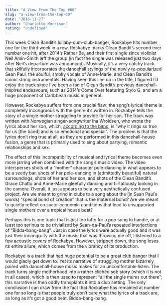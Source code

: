 ```yaml
---
title: "A View From The Top #60"
slug: "a-view-from-the-top-60"
date: "2016-11-27"
author: "Charlotte Morrison"
rating: "undefined"
---
```


This week Clean Bandit’s lullaby-cum-club-banger, Rockabye hits number one for the third week in a row. Rockabye marks Clean Bandit’s second ever number one hit, after 2014’s Rather Be, and their first single since violinist Neil Amin-Smith left the group (in fact the single was released just two days after Neil’s departure was announced). Musically, it’s a very catchy track that skilfully incorporates the dancehall stylings of the newly re-popularized Sean Paul, the soulful, smoky vocals of Anne-Marie, and Clean Bandit’s iconic string instrumentals. Having seen this line up in the title, I figured I’d enjoy the track since I’ve been a fan of Clean Bandit’s previous dancehall-inspired endeavours, such as 2014’s Come Over featuring Stylo G, and am a huge proponent of Caribbean music in general.

However, Rockabye suffers from one crucial flaw: the song’s lyrical theme is completely incongruous with the genre it’s written in. Rockabye tells the story of a single mother struggling to provide for her son. The track was written with Norwegian singer-songwriter Ina Wroldsen, who wrote the lyrics about her son, which, [according to the band](http://www.digitalspy.com/music/news/a811727/clean-bandit-new-song-2016-sean-paul-rockabye/), is “why it rings so true for us \[the band\] and is so emotional and special”. The problem is that the lyrics don’t ring true at all, as they are performed in this dancehall-house fusion, a genre that is primarily used to sing about partying, romantic relationships and sex.

The effect of this incompatibility of musical and lyrical theme becomes even more jarring when combined with the song’s music video. The video intersperses shots of a “mother” character pole-dancing in what appears to be a seedy bar, shots of her pole-dancing in (admittedly beautiful) natural surroundings, shots of her and her son, and shots of the Clean Bandit’s Grace Chatto and Anne-Marie gleefully dancing and flirtatiously looking in the camera. Overall, it just appears to be a very aesthetically confused project. Are we meant to grind in clubs to a song about the (in Sean Paul’s words) “special bond of creation” that is the maternal bond? Are we meant to quietly reflect on socio-economic conditions that lead to unsupported single mothers over a tropical house beat?

Perhaps this is one topic that is just too lofty for a pop song to handle, or at least too serious to be trivialized by Sean-da-Paul’s repeated interjections of “Bidda-bang-bang”. Just in case the lyrics were actually good and it was just their incongruity with the music that was throwing me off, I listened to a few acoustic covers of Rockabye. However, stripped down, the song loses its entire allure, which comes from the vibrancy of its production.

Rockabye is a track that had huge potential to be a great club banger that I would gladly get down to. Yet its narrative of struggling mother bizarrely paired with dancehall-house music makes for an uncomfortable listen. The track turns single motherhood into a rather clichéd sob story (which it is not in all cases), which is then used to represent “all the single mums out there”; this narrative is then oddly transplants it into a club setting. The only conclusion I can draw from the fact that Rockabye has remained at number one for so long is that people truly don’t care what the lyrics of a track are, as long as it’s got a good beat. Bidda-bang-bang.
